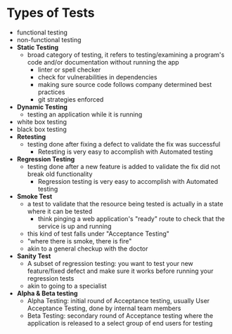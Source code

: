 # Types of Tests
- functional testing
- non-functional testing
- **Static Testing**
    - broad category of testing, it refers to testing/examining a program's code and/or documentation without running the app
        - linter or spell checker
        - check for vulnerabilities in dependencies
        - making sure source code follows company determined best practices
        - git strategies enforced
- **Dynamic Testing**
    - testing an application while it is running
- white box testing
- black box testing
- **Retesting**
    - testing done after fixing a defect to validate the fix was successful
        - Retesting is very easy to accomplish with Automated testing
- **Regression Testing**
    - testing done after a new feature is added to validate the fix did not break old functionality
        - Regression testing is very easy to accomplish with Automated testing
- **Smoke Test**
    - a test to validate that the resource being tested is actually in a state where it can be tested
        - think pinging a web application's "ready" route to check that the service is up and running
    - this kind of test falls under "Acceptance Testing"
    - "where there is smoke, there is fire"
    - akin to a general checkup with the doctor
- **Sanity Test**
    - A subset of regression testing: you want to test your new feature/fixed defect and make sure it works before running your regression tests
    - akin to going to a specialist
- **Alpha & Beta testing**
    - Alpha Testing: initial round of Acceptance testing, usually User Acceptance Testing, done by internal team members
    - Beta Testing: secondary round of Acceptance testing where the application is released to a select group of end users for testing